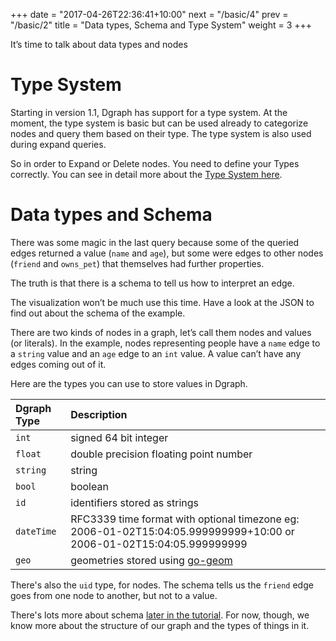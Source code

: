 +++
date = "2017-04-26T22:36:41+10:00"
next = "/basic/4"
prev = "/basic/2"
title = "Data types, Schema and Type System"
weight = 3
+++

It’s time to talk about data types and nodes

# Type System

Starting in version 1.1, Dgraph has support for a type system. At the moment, the type system is basic but can be used already to categorize nodes and query them based on their type. The type system is also used during expand queries.

So in order to Expand or Delete nodes. You need to define your Types correctly. You can see in detail more about the [Type System here](https://docs.dgraph.io/master/query-language/#type-system).

# Data types and Schema

There was some magic in the last query because some of the queried
edges returned a value (`name` and `age`), but some were edges to
other nodes (`friend` and `owns_pet`) that themselves had further properties.

The truth is that there is a schema to tell us how to interpret an edge.

The visualization won’t be much use this time.  Have a look at the JSON to find out about the schema of the example.

There are two kinds of nodes in a graph, let’s call them nodes and
values (or literals).  In the example, nodes representing people have
a `name` edge to a `string` value and an `age` edge to an `int` value.  A value can’t have any edges coming out of it.

Here are the types you can use to store values in Dgraph.

| Dgraph Type | Description |
|:------------|:--------|
|  `int`      | signed 64 bit integer   |
|  `float`    | double precision floating point number   |
|  `string`   | string  |
|  `bool`     | boolean    |
|  `id`       | identifiers stored as strings  |
|  `dateTime` | RFC3339 time format with optional timezone eg: 2006-01-02T15:04:05.999999999+10:00 or 2006-01-02T15:04:05.999999999    |
|  `geo`      | geometries stored using [go-geom](https://github.com/twpayne/go-geom)    |



There's also the `uid` type, for nodes.  The schema tells us the `friend` edge goes from one node to another, but not to a value.

There's lots more about schema [later in the tutorial](../../schema/1).  For now, though, we know more about the structure of our graph and the types of things in it.
